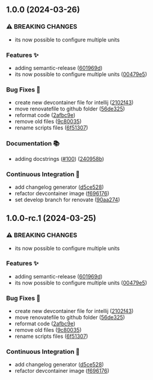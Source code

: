 ## 1.0.0 (2024-03-26)


### ⚠ BREAKING CHANGES

* its now possible to configure multiple units

### Features :sparkles:

* adding semantic-release ([601969d](https://github.com/fwmarcel/home-assistant-divera/commit/601969d26dc29d51113f77aaa6f5f0ad553d1ff1))
* its now possible to configure multiple units ([00479e5](https://github.com/fwmarcel/home-assistant-divera/commit/00479e56cd5511af6871ea1ad62d4e6d86ac446d))


### Bug Fixes :bug:

* create new devcontainer file for intellij ([2102f43](https://github.com/fwmarcel/home-assistant-divera/commit/2102f43ea669768b76289d0c7c91e209a62e754b))
* move renovatefile to github folder ([56de325](https://github.com/fwmarcel/home-assistant-divera/commit/56de3254fb3076b6ec64276953eac5017fc892a4))
* reformat code ([2afbc9e](https://github.com/fwmarcel/home-assistant-divera/commit/2afbc9e7ae9f0cf4f63d40af3c22000f1e392c90))
* remove old files ([9c80035](https://github.com/fwmarcel/home-assistant-divera/commit/9c800359525a34b9e730bcd2d293e0af452afe06))
* rename scripts files ([6f51307](https://github.com/fwmarcel/home-assistant-divera/commit/6f51307124131d99bca1643e1fc0fd2eb1a07bf1))


### Documentation :books:

* adding docstrings ([#100](https://github.com/fwmarcel/home-assistant-divera/issues/100)) ([240958b](https://github.com/fwmarcel/home-assistant-divera/commit/240958bf5254144e9f51944e131c7d8ce3ead0f1))


### Continuous Integration :wrench:

* add changelog generator ([d5ce528](https://github.com/fwmarcel/home-assistant-divera/commit/d5ce52803645e46a507deae2641601131495c158))
* refactor devcontainer image ([f696176](https://github.com/fwmarcel/home-assistant-divera/commit/f6961762fb1a7647586e6e4844f8c9d6be7ff3bb))
* set develop branch for renovate ([90aa274](https://github.com/fwmarcel/home-assistant-divera/commit/90aa274348245086a85d48d518020cbe85ac61bb))

## 1.0.0-rc.1 (2024-03-25)

### ⚠ BREAKING CHANGES

* its now possible to configure multiple units

### Features :sparkles:

* adding
  semantic-release ([601969d](https://github.com/fwmarcel/home-assistant-divera/commit/601969d26dc29d51113f77aaa6f5f0ad553d1ff1))
* its now possible to configure multiple
  units ([00479e5](https://github.com/fwmarcel/home-assistant-divera/commit/00479e56cd5511af6871ea1ad62d4e6d86ac446d))

### Bug Fixes :bug:

* create new devcontainer file for
  intellij ([2102f43](https://github.com/fwmarcel/home-assistant-divera/commit/2102f43ea669768b76289d0c7c91e209a62e754b))
* move renovatefile to github
  folder ([56de325](https://github.com/fwmarcel/home-assistant-divera/commit/56de3254fb3076b6ec64276953eac5017fc892a4))
* reformat
  code ([2afbc9e](https://github.com/fwmarcel/home-assistant-divera/commit/2afbc9e7ae9f0cf4f63d40af3c22000f1e392c90))
* remove old
  files ([9c80035](https://github.com/fwmarcel/home-assistant-divera/commit/9c800359525a34b9e730bcd2d293e0af452afe06))
* rename scripts
  files ([6f51307](https://github.com/fwmarcel/home-assistant-divera/commit/6f51307124131d99bca1643e1fc0fd2eb1a07bf1))

### Continuous Integration :wrench:

* add changelog
  generator ([d5ce528](https://github.com/fwmarcel/home-assistant-divera/commit/d5ce52803645e46a507deae2641601131495c158))
* refactor devcontainer
  image ([f696176](https://github.com/fwmarcel/home-assistant-divera/commit/f6961762fb1a7647586e6e4844f8c9d6be7ff3bb))
